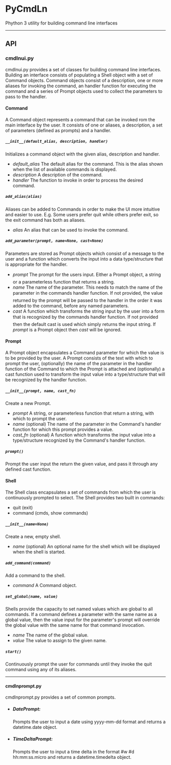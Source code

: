 # PyCmdLn
Phython 3 utility for building command line interfaces

 * * *

## API

### cmdlnui.py

cmdlnui.py provides a set of classes for building command line interfaces.
Building an interface consists of populating a Shell object with a set of
Command objects.  Command objects consist of a description, one or more aliases
for invoking the command, an handler function for executing the command and a
series of Prompt objects used to collect the parameters to pass to the handler.

#### Command

A Command object represents a command that can be invoked rom the main
interface by the user.  It consists of one or aliases, a description, a set
of parameters (defined as prompts) and a handler.
  
##### `__init__(default_alias, description, handler)`

Initializes a command object with the given alias, description and handler.

  - *default_alias* The default alias for the command.  This is the alias shown when the list
    of available commands is displayed.
  - *description* A description of the command.
  - *handler* The function to invoke in order to process the desired command.

##### `add_alias(alias)`

Aliases can be added to Commands in order to make the UI more intuitive and
easier to use.  E.g. Some users prefer quit while others prefer exit, so the
exit command has both as aliases.

  - *alias* An alias that can be used to invoke the command.

##### `add_parameter(prompt, name=None, cast=None)`

Parameters are stored as Prompt objects which consist of a message to the
user and a function which converts the input into a data type/structure that
is appropriate for the handler.  

  - *prompt* The prompt for the user&#146;s input.  Either a Prompt object, a string or
    a parameterless function that returns a string.
  - *name* The name of the parameter.  This needs to match the name of the parameter
    in the command&#146;s handler function.  If not provided, the value
    returned by the prompt will be passed to the handler in the order it was
    added to the command, before any named parameters.
  - *cast* A function which transforms the string input by the user into a form that
    is recognized by the command&#146;s handler function.  If not provided
    then the default cast is used which simply returns the input string.  If
    *prompt* is a Prompt object then *cast* will be ignored.

#### Prompt 

A Prompt object encapsulates a Command parameter for which the value is to
be provided by the user.  A Prompt consists of the text with which to prompt
the user, (optionally) the name of the parameter in the handler function of
the Command to which the Prompt is attached and (optionally) a cast function
used to transform the input value into a type/structure that will be
recognized by the handler function.

##### `__init__(prompt, name, cast_fn)`

Create a new Prompt.

  - *prompt* A string, or parameterless function that return a string, with which to prompt the user.
  - *name* (optional) The name of the parameter in the Command's handler function for which this prompt provides a value.
  - *cast_fn* (optional) A function which transforms the input value into a type/structure recognized by the Command's handler function.

##### `prompt()`

Prompt the user input the return the given value, and pass it through any
defined cast function.

#### Shell

The Shell class encapsulates a set of commands from which the user is
continuously prompted to select.  The Shell provides two built in commands:

  - quit (exit)
  - command (cmds, show commands)

##### `__init__(name=None)`

Create a new, empty shell.

  - *name* (optional) An optional name for the shell which will be displayed when the shell is started.

##### `add_command(command)`

Add a command to the shell.

  - *command* A Command object.

##### `set_global(name, value)`

Shells provide the capacity to set named values which are global to all
commands.  If a command defines a parameter with the same name as a global
value, then the value input for the parameter's prompt will override the
global value with the same name for that command invocation.

  - *name* The name of the global value.
  - *value* The value to assign to the given name.

##### `start()`

Continuously prompt the user for commands until they invoke the quit command
using any of its aliases.

 * * *

#### cmdlnprompt.py

cmdlnprompt.py provides a set of common prompts.

 - ##### DatePrompt:
   Prompts the user to input a date using yyyy-mm-dd format and
   returns a datetime.date object.

 - ##### TimeDeltaPrompt: 
   Prompts the user to input a time delta in the format #w #d hh:mm:ss.micro and
   returns a datetime.timedelta object.

